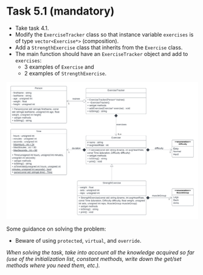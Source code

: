 # Task 5.1 (mandatory)

* Take task 4.1.
* Modify the `ExerciseTracker` class so that instance variable `exercises` is of type `vector<Exercise*>` (composition).
* Add a `StrengthExercise` class that inherits from the `Exercise` class.
* The main function should have an `ExerciseTracker` object and add to `exercises`:
  * 3 examples of `Exercise` and
  * 2 examples of `StrengthExercise`.

![UML diagram](Task0501.png)

Some guidance on solving the problem:

* Beware of using `protected`, `virtual`, and `override`.

_When solving the task, take into account all the knowledge acquired so far (use of the initialization list, constant
methods, write down the get/set methods where you need them, etc.)._
